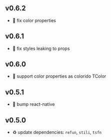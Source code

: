 ## v0.6.2

* 🐞 fix color properties

## v0.6.1

* 🐞 fix styles leaking to props

## v0.6.0

* 🌱 support color properties as colorido TColor

## v0.5.1

* 🐞 bump react-native

## v0.5.0

* ♻️ update dependencies: `refun`, `stili`, `tsfn`
